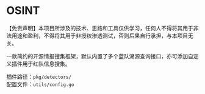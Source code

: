 OSINT
=====

【免责声明】本项目所涉及的技术、思路和工具仅供学习，任何人不得将其用于非法用途和盈利，不得将其用于非授权渗透测试，否则后果自行承担，与本项目无关。  

一款简约的开源情报搜集框架，默认内置了多个蓝队溯源查询接口，亦可添加自定义插件用于红队信息搜集。  

插件路径：`pkg/detectors/`  
配置文件：`utils/config.go`  

